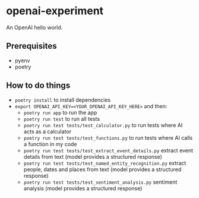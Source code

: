 # openai-experiment

An OpenAI hello world.

## Prerequisites

* pyenv
* poetry

## How to do things

* `poetry install` to install dependencies
* `export OPENAI_API_KEY=<YOUR_OPENAI_API_KEY_HERE>` and then:
  * `poetry run app` to run the app
  * `poetry run test` to run all tests
  * `poetry run test tests/test_calculator.py` to run tests where AI acts as a calculator
  * `poetry run test tests/test_functions.py` to run tests where AI calls a function in my code
  * `poetry run test tests/test_extract_event_details.py` extract event details from text (model provides a structured response)
  * `poetry run test tests/test_named_entity_recognition.py` extract people, dates and places from text (model provides a structured response)
  * `poetry run test tests/test_sentiment_analysis.py` sentiment analysis (model provides a structured response)
